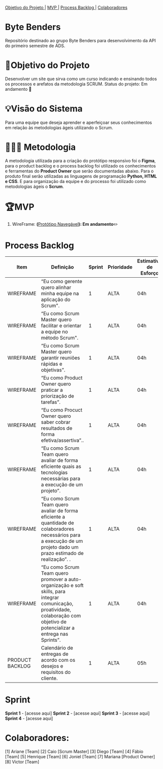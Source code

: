 <a href ="#objetivo-do-projeto">  Objetivo do Projeto </a>  |   <a href ="#mvp"> MVP </a>  |  <a href ="#process-backlog"> Process Backlog </a>  | <a href ="#colaboradores"> Colaboradores </a> 


# Byte Benders
Repositório destinado ao grupo Byte Benders para desenvolvimento da API do primeiro semestre de ADS.

# 🎯Objetivo do Projeto
Desenvolver um site que sirva como um curso indicando e ensinando todos os processos e arefatos da metodologia SCRUM. Status do projeto: Em andamento 🏇

# 💡Visão do Sistema
Para uma equipe que deseja aprender e aperfeiçoar seus conhecimentos em relação às metodologias ágeis utilizando o Scrum.

#  👨🏿‍💻 Metodologia 
A metodologia utilizada para a criação do protótipo responsivo foi o **Figma**, para o product backlog e o process backlog foi utilizado os conhecimentos e ferramentas do **Product Owner** que serão documentadas abaixo. Para o produto final serão utilizadas as linguagens de programação **Python, HTML e CSS**. E para organização da equipe e do processo foi utilizado como metodologias ágeis o **Scrum**.

# 🏆MVP
1. WireFrame: **(**[Protótipo Navegável](https://encurtador.com.br/mnopM)**): Em andamento**✏️


# Process Backlog 
| Item | Definição | Sprint | Prioridade | Estimativa de Esforço | Status | Data de Entrega |
| ---- | --------- | ------ | ---------- | --------------------- | ------ | --------------- |
|WIREFRAME| “Eu como gerente quero alinhar minha equipe na aplicação do Scrum".| 1 | ALTA | 04h | Em andamento | 9/24/2023 |
|WIREFRAME| “Eu como Scrum Master quero facilitar e orientar a equipe no método Scrum".| 1 | ALTA | 04h | Em andamento | 9/24/2023 |
|WIREFRAME|“Eu como Scrum Master quero garantir reuniões rápidas e objetivas”.| 1 | ALTA | 04h | Em andamento | 9/24/2023|
|WIREFRAME|“Eu como Product Owner quero praticar a priorização de tarefas”.| 1 | ALTA | 04h | Em andamento | 9/24/2023 |
|WIREFRAME|“Eu como Procuct Owner quero saber cobrar resultados de forma efetiva/assertiva”..| 1 | ALTA | 04h | Em andamento | 9/24/2023 |
|WIREFRAME|“Eu como Scrum Team quero avaliar de forma eficiente quais as tecnologias necessárias para a execução de um projeto”. | 1 | ALTA | 04h | Em andamento | 9/24/2023 |
|WIREFRAME| “Eu como Scrum Team quero avaliar de forma eficiente a quantidade de colaboradores necessários para a execução de um projeto dado um prazo estimado de realização”. .| 1 | ALTA | 04h | Em andamento | 9/24/2023|
|WIREFRAME| “Eu como Scrum Team quero promover a auto-organização e soft skills, para integrar comunicação, proatividade, colaboração com objetivo de potencializar a entrega nas Sprints”.| 1 | ALTA | 04h | Em andamento | 9/24/2023 |
|PRODUCT BACKLOG|Calendário de entregas de acordo com os desejos e requisitos do cliente.| 1 | ALTA | 05h | Em andamento | 9/24/2023 | 





# Sprint
**Sprint 1** - [acesse aqui]
**Sprint 2** - [acesse aqui]
**Sprint 3** - [acesse aqui]
**Sprint 4** - [acesse aqui]






# Colaboradores:
[1] Ariane [Team]
[2] Caio [Scrum Master]
[3] Diego [Team]
[4] Fábio [Team]
[5] Henrique [Team]
[6] Joniel [Team]
[7] Mariana [Product Owner]
[8] Victor [Team]




